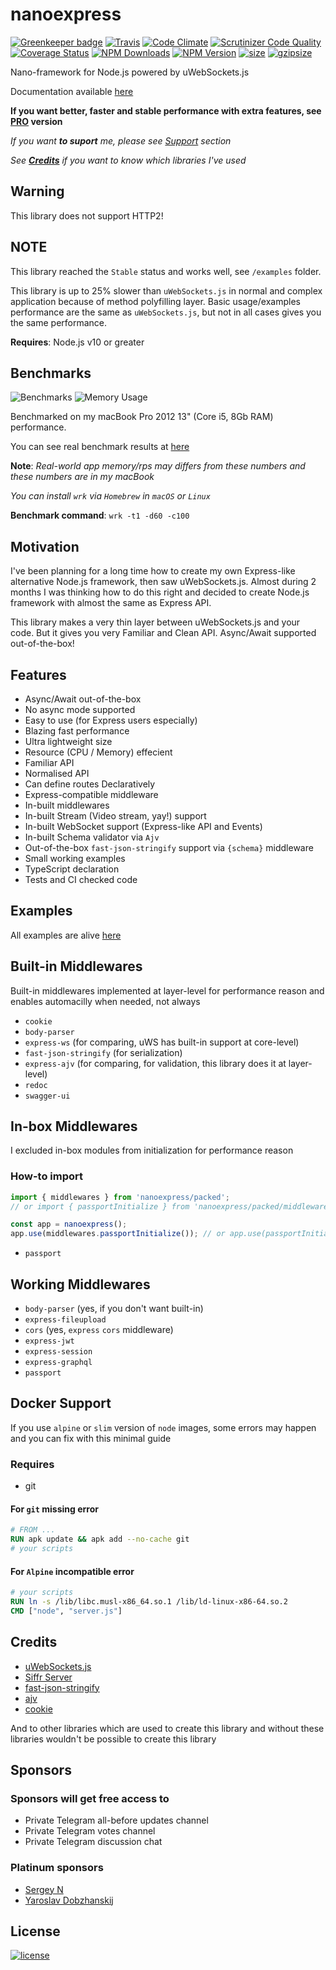 # nanoexpress

[![Greenkeeper badge](https://badges.greenkeeper.io/dalisoft/nanoexpress.svg)](https://greenkeeper.io/)
[![Travis](https://img.shields.io/travis/dalisoft/nanoexpress.svg)](http://github.com/dalisoft/nanoexpress)
[![Code Climate](https://codeclimate.com/github/dalisoft/nanoexpress/badges/gpa.svg)](https://codeclimate.com/github/dalisoft/nanoexpress)
[![Scrutinizer Code Quality](https://scrutinizer-ci.com/g/dalisoft/nanoexpress/badges/quality-score.png?b=master)](https://scrutinizer-ci.com/g/dalisoft/nanoexpress/?branch=master)
[![Coverage Status](https://coveralls.io/repos/github/dalisoft/nanoexpress/badge.svg?branch=master)](https://coveralls.io/github/dalisoft/nanoexpress?branch=master)
[![NPM Downloads](https://img.shields.io/npm/dm/nanoexpress.svg)](https://npmjs.org/package/nanoexpress)
[![NPM Version](https://img.shields.io/npm/v/nanoexpress.svg)](https://npmjs.org/package/nanoexpress)
[![size](https://img.badgesize.io/https://unpkg.com/nanoexpress)](http://unpkg.com/nanoexpress)
[![gzipsize](https://img.badgesize.io/https://unpkg.com/nanoexpress?compression=gzip)](http://unpkg.com/nanoexpress)

Nano-framework for Node.js powered by uWebSockets.js

Documentation available [here](https://github.com/dalisoft/nanoexpress/blob/master/docs/index.md)

**If you want better, faster and stable performance with extra features, see [PRO](https://github.com/dalisoft/nanoexpress/tree/pro) version**

_If you want **to suport** me, please see [Support](#support) section_

_See [**Credits**](#credits) if you want to know which libraries I've used_

## Warning

This library does not support HTTP2!

## NOTE

This library reached the `Stable` status and works well, see `/examples` folder.

This library is up to 25% slower than `uWebSockets.js` in normal and complex application because of method polyfilling layer. Basic usage/examples performance are the same as `uWebSockets.js`, but not in all cases gives you the same performance.

**Requires**: Node.js v10 or greater

## Benchmarks

![Benchmarks](https://github.com/dalisoft/nanoexpress/raw/master/.github/images/benchmark.png)
![Memory Usage](https://github.com/dalisoft/nanoexpress/raw/master/.github/images/memory.png)

Benchmarked on my macBook Pro 2012 13" (Core i5, 8Gb RAM) performance.

You can see real benchmark results at [here](https://github.com/the-benchmarker/web-frameworks#results)

**Note**: _Real-world app memory/rps may differs from these numbers and these numbers are in my macBook_

_You can install `wrk` via `Homebrew` in `macOS` or `Linux`_

**Benchmark command**: `wrk -t1 -d60 -c100`

## Motivation

I've been planning for a long time how to create my own Express-like alternative Node.js framework, then saw uWebSockets.js. Almost during 2 months I was thinking how to do this right and decided to create Node.js framework with almost the same as Express API.

This library makes a very thin layer between uWebSockets.js and your code. But it gives you very Familiar and Clean API. Async/Await supported out-of-the-box!

## Features

- Async/Await out-of-the-box
- No async mode supported
- Easy to use (for Express users especially)
- Blazing fast performance
- Ultra lightweight size
- Resource (CPU / Memory) effecient
- Familiar API
- Normalised API
- Can define routes Declaratively
- Express-compatible middleware
- In-built middlewares
- In-built Stream (Video stream, yay!) support
- In-built WebSocket support (Express-like API and Events)
- In-built Schema validator via `Ajv`
- Out-of-the-box `fast-json-stringify` support via `{schema}` middleware
- Small working examples
- TypeScript declaration
- Tests and CI checked code

## Examples

All examples are alive [here](https://github.com/dalisoft/nanoexpress/tree/master/examples)

## Built-in Middlewares

Built-in middlewares implemented at layer-level for performance reason and enables automacilly when needed, not always

- `cookie`
- `body-parser`
- `express-ws` (for comparing, uWS has built-in support at core-level)
- `fast-json-stringify` (for serialization)
- `express-ajv` (for comparing, for validation, this library does it at layer-level)
- `redoc`
- `swagger-ui`

## In-box Middlewares

I excluded in-box modules from initialization for performance reason

### How-to import

```js
import { middlewares } from 'nanoexpress/packed';
// or import { passportInitialize } from 'nanoexpress/packed/middlewares';

const app = nanoexpress();
app.use(middlewares.passportInitialize()); // or app.use(passportInitialize());
```

- `passport`

## Working Middlewares

- `body-parser` (yes, if you don't want built-in)
- `express-fileupload`
- `cors` (yes, `express` `cors` middleware)
- `express-jwt`
- `express-session`
- `express-graphql`
- `passport`

## Docker Support

If you use `alpine` or `slim` version of `node` images, some errors may happen and you can fix with this minimal guide

### Requires

- git

#### For `git` missing error

```Dockerfile
# FROM ...
RUN apk update && apk add --no-cache git
# your scripts
```

#### For `Alpine` incompatible error

```Dockerfile
# your scripts
RUN ln -s /lib/libc.musl-x86_64.so.1 /lib/ld-linux-x86-64.so.2
CMD ["node", "server.js"]
```

## Credits

- [uWebSockets.js](https://github.com/uNetworking/uWebSockets.js)
- [Siffr Server](https://github.com/sifrr/sifrr/tree/master/packages/server/sifrr-server)
- [fast-json-stringify](https://github.com/fastify/fast-json-stringify)
- [ajv](https://ajv.js.org)
- [cookie](https://github.com/jshttp/cookie#readme)

And to other libraries which are used to create this library and without these libraries wouldn't be possible to create this library

## Sponsors

### Sponsors will get free access to

- Private Telegram all-before updates channel
- Private Telegram votes channel
- Private Telegram discussion chat

### Platinum sponsors

- [Sergey N](https://github.com/mrauhu)
- [Yaroslav Dobzhanskij](https://github.com/yarsky-tgz)

## License

[![license](https://img.shields.io/github/license/dalisoft/nanoexpress.svg)](https://github.com/dalisoft/nanoexpress/blob/master/LICENSE)
